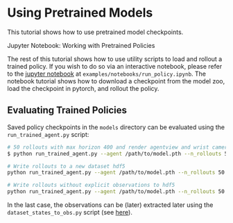 # Using Pretrained Models

This tutorial shows how to use pretrained model checkpoints.

<div class="admonition tip">
<p class="admonition-title">Jupyter Notebook: Working with Pretrained Policies</p>

The rest of this tutorial shows how to use utility scripts to load and rollout a trained policy. If you wish to do so via an interactive notebook, please refer to the [jupyter notebook](https://github.com/ARISE-Initiative/robomimic/blob/master/examples/notebooks/run_policy.ipynb) at `examples/notebooks/run_policy.ipynb`. The notebook tutorial shows how to download a checkpoint from the model zoo, load the checkpoint in pytorch, and rollout the policy. 

</div>

## Evaluating Trained Policies

Saved policy checkpoints in the `models` directory can be evaluated using the `run_trained_agent.py` script:
```sh
# 50 rollouts with max horizon 400 and render agentview and wrist camera images to video
$ python run_trained_agent.py --agent /path/to/model.pth --n_rollouts 50 --horizon 400 --seed 0 --video_path /path/to/output.mp4 --camera_names agentview robot0_eye_in_hand 

# Write rollouts to a new dataset hdf5
python run_trained_agent.py --agent /path/to/model.pth --n_rollouts 50 --horizon 400 --seed 0 --dataset_path /path/to/output.hdf5 --dataset_obs

# Write rollouts without explicit observations to hdf5
python run_trained_agent.py --agent /path/to/model.pth --n_rollouts 50 --horizon 400 --seed 0 --dataset_path /path/to/output.hdf5
```

In the last case, the observations can be (later) extracted later using the `dataset_states_to_obs.py` script (see [here](../datasets/robosuite.html#extracting-observations-from-mujoco-states)).
